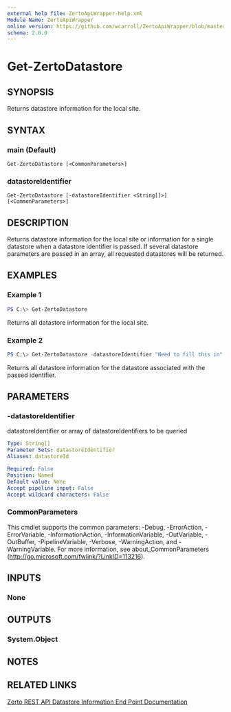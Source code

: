 ```yaml
---
external help file: ZertoApiWrapper-help.xml
Module Name: ZertoApiWrapper
online version: https://github.com/wcarroll/ZertoApiWrapper/blob/master/docs/Get-ZertoDatastore.md
schema: 2.0.0
---
```


# Get-ZertoDatastore

## SYNOPSIS
Returns datastore information for the local site.

## SYNTAX

### main (Default)
```
Get-ZertoDatastore [<CommonParameters>]
```

### datastoreIdentifier
```
Get-ZertoDatastore [-datastoreIdentifier <String[]>] [<CommonParameters>]
```

## DESCRIPTION
Returns datastore information for the local site or information for a single datastore when a datastore identifier is passed. If several datastore parameters are passed in an array, all requested datastores will be returned.

## EXAMPLES

### Example 1
```powershell
PS C:\> Get-ZertoDatastore
```

Returns all datastore information for the local site.

### Example 2
```powershell
PS C:\> Get-ZertoDatastore -datastoreIdentifier "Need to fill this in"
```

Returns all datastore information for the datastore associated with the passed identifier.

## PARAMETERS

### -datastoreIdentifier
datastoreIdentifier or array of datastoreIdentifiers to be queried

```yaml
Type: String[]
Parameter Sets: datastoreIdentifier
Aliases: datastoreId

Required: False
Position: Named
Default value: None
Accept pipeline input: False
Accept wildcard characters: False
```

### CommonParameters
This cmdlet supports the common parameters: -Debug, -ErrorAction, -ErrorVariable, -InformationAction, -InformationVariable, -OutVariable, -OutBuffer, -PipelineVariable, -Verbose, -WarningAction, and -WarningVariable. For more information, see about_CommonParameters (http://go.microsoft.com/fwlink/?LinkID=113216).

## INPUTS

### None
## OUTPUTS

### System.Object
## NOTES

## RELATED LINKS

[Zerto REST API Datastore Information End Point Documentation](http://s3.amazonaws.com/zertodownload_docs/Latest/Zerto%20Virtual%20Replication%20Zerto%20Virtual%20Manager%20%28ZVM%29%20-%20vSphere%20Online%20Help/RestfulAPIs/StatusAPIs.5.016.html#)
